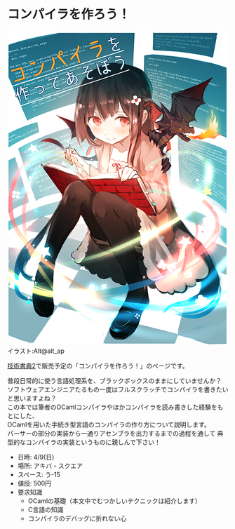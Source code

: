 # コンパイラを作ろう！

![main-picture](pic.png)
イラスト:Alt@alt_ap

[技術書典2](https://techbookfest.org/event/tbf02)で販売予定の「コンパイラを作ろう！」のページです。

普段日常的に使う言語処理系を、ブラックボックスのままにしていませんか？  
ソフトウェアエンジニアたるもの一度はフルスクラッチでコンパイラを書きたいと思いますよね？  
この本では筆者のOCamlコンパイラやほかコンパイラを読み書きした経験をもとにした、  
OCamlを用いた手続き型言語のコンパイラの作り方について説明します。  
パーサーの部分の実装から一通りアセンブラを出力するまでの過程を通して
典型的なコンパイラの実装というものに親しんで下さい！

- 日時: 4/9(日)
- 場所: アキバ・スクエア
- スペース: う-15
- 値段: 500円
- 要求知識
  - OCamlの基礎（本文中でむつかしいテクニックは紹介します）
  - C言語の知識
  - コンパイラのデバッグに折れない心
